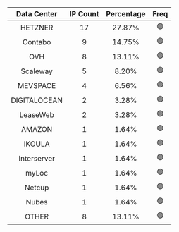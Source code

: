 | Data Center | IP Count | Percentage | Freq |
|:------------:|:--------:|:-----------:|:-----:|
| HETZNER | 17 | 27.87% | 🟢 |
| Contabo | 9 | 14.75% | 🟢 |
| OVH | 8 | 13.11% | 🟢 |
| Scaleway | 5 | 8.20% | 🟢 |
| MEVSPACE | 4 | 6.56% | 🟢 |
| DIGITALOCEAN | 2 | 3.28% | 🟢 |
| LeaseWeb | 2 | 3.28% | 🟢 |
| AMAZON | 1 | 1.64% | 🟢 |
| IKOULA | 1 | 1.64% | 🟢 |
| Interserver | 1 | 1.64% | 🟢 |
| myLoc | 1 | 1.64% | 🟢 |
| Netcup | 1 | 1.64% | 🟢 |
| Nubes | 1 | 1.64% | 🟢 |
| OTHER | 8 | 13.11% | 🟢 |